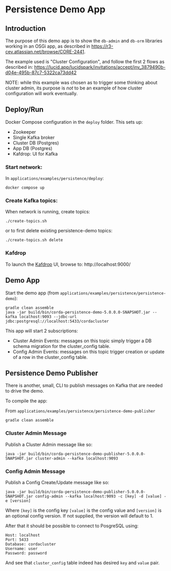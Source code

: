 # Persistence Demo App

## Introduction

The purpose of this demo app is to show the `db-admin` and `db-orm` libraries working in an OSGi app,
as described in https://r3-cev.atlassian.net/browse/CORE-2441.

The example used is "Cluster Configuration", and follow the first 2 flows as described in:
https://lucid.app/lucidspark/invitations/accept/inv_3879490b-d04e-495b-87c7-5322ca73dd42

NOTE: while this example was chosen as to trigger some thinking about cluster admin, its purpose is _not_
to be an example of how cluster configuration will work eventually.

## Deploy/Run

Docker Compose configuration in the `deploy` folder. This sets up:
- Zookeeper
- Single Kafka broker
- Cluster DB (Postgres)
- App DB (Postgres)
- Kafdrop: UI for Kafka

### Start network:

In `applications/examples/persistence/deploy`:

```shell
docker compose up
```

### Create Kafka topics:

When network is running, create topics:

```shell
./create-topics.sh
```

or to first delete existing persistence-demo topics:

```shell
./create-topics.sh delete
```

### Kafdrop

To launch the [Kafdrop](https://github.com/HomeAdvisor/Kafdrop) UI, browse to: http://localhost:9000/

## Demo App

Start the demo app (from `applications/examples/persistence/persistence-demo`):

```shell
gradle clean assemble 
java -jar build/bin/corda-persistence-demo-5.0.0.0-SNAPSHOT.jar --kafka localhost:9093 --jdbc-url jdbc:postgresql://localhost:5433/cordacluster
```

This app will start 2 subscriptions:

* Cluster Admin Events: messages on this topic simply trigger a DB schema migration for the cluster_config table.
* Config Admin Events: messages on this topic trigger creation or update of a row in the cluster_config table.

## Persistence Demo Publisher

There is another, small, CLI to publish messages on Kafka that are needed to drive the demo.

To compile the app:

From `applications/examples/persistence/persistence-demo-publisher`

```shell
gradle clean assemble
```

### Cluster Admin Message

Publish a Cluster Admin message like so:

```shell
java -jar build/bin/corda-persistence-demo-publisher-5.0.0.0-SNAPSHOT.jar cluster-admin --kafka localhost:9093
```

### Config Admin Message

Publish a Config Create/Update message like so:

```shell
java -jar build/bin/corda-persistence-demo-publisher-5.0.0.0-SNAPSHOT.jar config-admin --kafka localhost:9093 -c [key] -d [value] -e [version]
```

Where `[key]` is the config key `[value]` is the config value and `[version]` is an optional config
version. If not supplied, the version will default to 1.

After that it should be possible to connect to PosgreSQL using:
```
Host: localhost
Port: 5433
Database: cordacluster
Username: user
Password: password
```

And see that `cluster_config` table indeed has desired `key` and `value` pair.